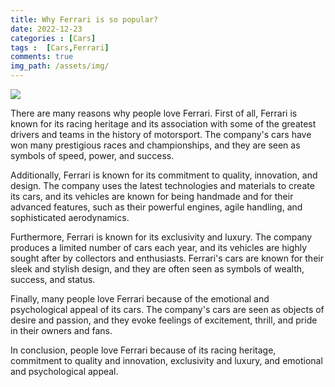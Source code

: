 ```yaml
---
title: Why Ferrari is so popular?
date: 2022-12-23
categories : [Cars]
tags :  [Cars,Ferrari]
comments: true
img_path: /assets/img/
---
```


<img src="ferrari.jpeg">

<script async src="https://pagead2.googlesyndication.com/pagead/js/adsbygoogle.js?client=ca-pub-2125431543426665"
     crossorigin="anonymous"></script>
<ins class="adsbygoogle"
     style="display:block; text-align:center;"
     data-ad-layout="in-article"
     data-ad-format="fluid"
     data-ad-client="ca-pub-2125431543426665"
     data-ad-slot="3654420654"></ins>
<script>
     (adsbygoogle = window.adsbygoogle || []).push({});
</script>

There are many reasons why people love Ferrari. First of all, Ferrari is known for its racing heritage and its association with some of the greatest drivers and teams in the history of motorsport. The company's cars have won many prestigious races and championships, and they are seen as symbols of speed, power, and success.

Additionally, Ferrari is known for its commitment to quality, innovation, and design. The company uses the latest technologies and materials to create its cars, and its vehicles are known for being handmade and for their advanced features, such as their powerful engines, agile handling, and sophisticated aerodynamics.

Furthermore, Ferrari is known for its exclusivity and luxury. The company produces a limited number of cars each year, and its vehicles are highly sought after by collectors and enthusiasts. Ferrari's cars are known for their sleek and stylish design, and they are often seen as symbols of wealth, success, and status.

Finally, many people love Ferrari because of the emotional and psychological appeal of its cars. The company's cars are seen as objects of desire and passion, and they evoke feelings of excitement, thrill, and pride in their owners and fans.

In conclusion, people love Ferrari because of its racing heritage, commitment to quality and innovation, exclusivity and luxury, and emotional and psychological appeal.
